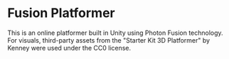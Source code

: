 <h1>Fusion Platformer</h1>
This is an online platformer built in Unity using Photon Fusion technology.
For visuals, third-party assets from the "Starter Kit 3D Platformer" by Kenney were used under the CC0 license.
